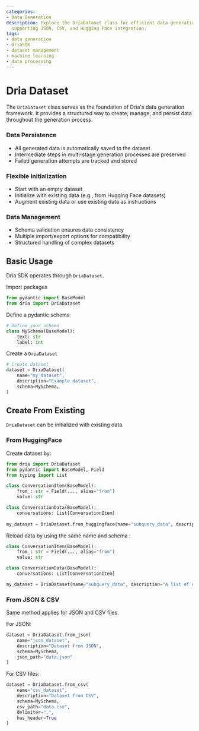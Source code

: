 ```yaml
---
categories:
- Data Generation
description: Explore the DriaDataset class for efficient data generation and management,
  supporting JSON, CSV, and Hugging Face integration.
tags:
- data generation
- DriaSDK
- dataset management
- machine learning
- data processing
---
```


# Dria Dataset

The `DriaDataset` class serves as the foundation of Dria's data generation framework. 
It provides a structured way to create, manage, and persist data throughout the generation process.

### Data Persistence
- All generated data is automatically saved to the dataset
- Intermediate steps in multi-stage generation processes are preserved
- Failed generation attempts are tracked and stored

### Flexible Initialization
- Start with an empty dataset
- Initialize with existing data (e.g., from Hugging Face datasets)
- Augment existing data or use existing data as instructions

### Data Management
- Schema validation ensures data consistency
- Multiple import/export options for compatibility
- Structured handling of complex datasets

## Basic Usage

Dria SDK operates through `DriaDataset`. 

Import packages
```python
from pydantic import BaseModel
from dria import DriaDataset
```

Define a pydantic schema

```python
# Define your schema
class MySchema(BaseModel):
    text: str
    label: int
```

Create a `DriaDataset`

```python
# Create dataset
dataset = DriaDataset(
    name="my_dataset",
    description="Example dataset",
    schema=MySchema,
)
```

## Create From Existing

`DriaDataset` can be initialized with existing data. 

### From HuggingFace

Create dataset by:

```python
from dria import DriaDataset
from pydantic import BaseModel, Field
from typing import List

class ConversationItem(BaseModel):
    from_: str = Field(..., alias="from")
    value: str

class ConversationData(BaseModel):
    conversations: List[ConversationItem]
    
my_dataset = DriaDataset.from_huggingface(name="subquery_data", description="A list of query and subqueries", dataset_id="andthattoo/subqueries", schema=ConversationData)
```

Reload data by using the same name and schema :
```python
class ConversationItem(BaseModel):
    from_: str = Field(..., alias="from")
    value: str

class ConversationData(BaseModel):
    conversations: List[ConversationItem]

my_dataset = DriaDataset(name="subquery_data", description="A list of query and subqueries", schema=ConversationData)
```

### From JSON & CSV

Same method applies for JSON and CSV files.

For JSON:

```python
dataset = DriaDataset.from_json(
    name="json_dataset",
    description="Dataset from JSON",
    schema=MySchema,
    json_path="data.json"
)
```

For CSV files:

```python
dataset = DriaDataset.from_csv(
    name="csv_dataset",
    description="Dataset from CSV",
    schema=MySchema,
    csv_path="data.csv",
    delimiter=",",
    has_header=True
)
```